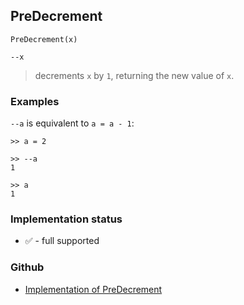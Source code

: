 ## PreDecrement

```
PreDecrement(x)

--x
```

> decrements `x` by `1`, returning the new value of `x`. 

### Examples

`--a` is equivalent to `a = a - 1`:

```
>> a = 2
  
>> --a    
1
 
>> a    
1
```
    

### Implementation status

* &#x2705; - full supported

### Github

* [Implementation of PreDecrement](https://github.com/axkr/symja_android_library/blob/master/symja_android_library/matheclipse-core/src/main/java/org/matheclipse/core/builtin/Arithmetic.java#L4660) 
